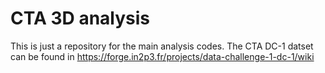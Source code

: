 # CTA 3D analysis
This is just a repository for the main analysis codes. The CTA DC-1 datset can be found in https://forge.in2p3.fr/projects/data-challenge-1-dc-1/wiki 
